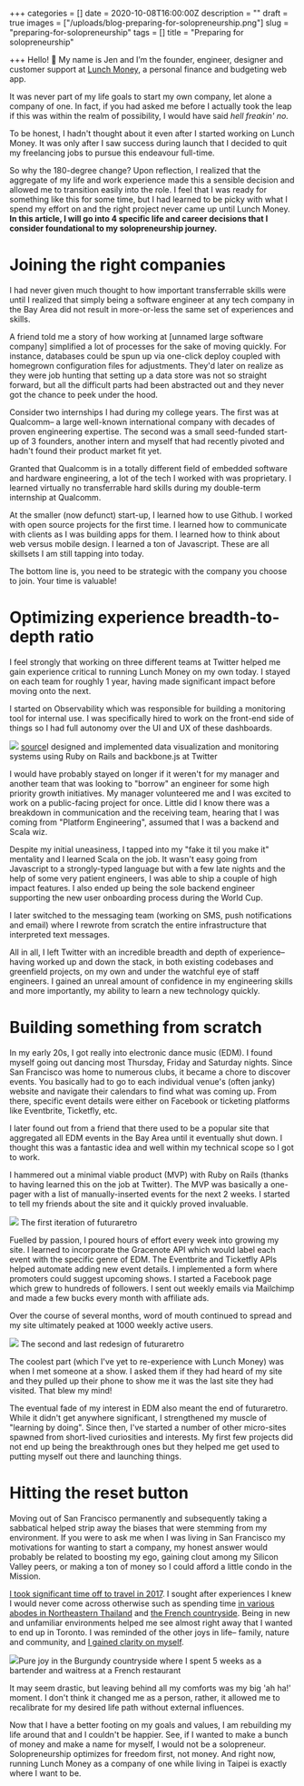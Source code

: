+++
categories = []
date = 2020-10-08T16:00:00Z
description = ""
draft = true
images = ["/uploads/blog-preparing-for-solopreneurship.png"]
slug = "preparing-for-solopreneurship"
tags = []
title = "Preparing for solopreneurship"

+++
Hello! 👋  My name is Jen and I’m the founder, engineer, designer and customer support at [Lunch Money](https://lunchmoney.app), a personal finance and budgeting web app.

It was never part of my life goals to start my own company, let alone a company of one. In fact, if you had asked me before I actually took the leap if this was within the realm of possibility, I would have said _hell freakin' no._

To be honest, I hadn't thought about it even after I started working on Lunch Money. It was only after I saw success during launch that I decided to quit my freelancing jobs to pursue this endeavour full-time.

So why the 180-degree change? Upon reflection, I realized that the aggregate of my life and work experience made this a sensible decision and allowed me to transition easily into the role. I feel that I was ready for something like this for some time, but I had learned to be picky with what I spend my effort on and the right project never came up until Lunch Money. **In this article, I will go into 4 specific life and career decisions that I consider foundational to my solopreneurship journey.**

# **Joining the right companies**

I had never given much thought to how important transferrable skills were until I realized that simply being a software engineer at any tech company in the Bay Area did not result in more-or-less the same set of experiences and skills.

A friend told me a story of how working at \[unnamed large software company\] simplified a lot of processes for the sake of moving quickly. For instance, databases could be spun up via one-click deploy coupled with homegrown configuration files for adjustments. They'd later on realize as they were job hunting that setting up a data store was not so straight forward, but all the difficult parts had been abstracted out and they never got the chance to peek under the hood.

Consider two internships I had during my college years. The first was at Qualcomm– a large well-known international company with decades of proven engineering expertise. The second was a small seed-funded start-up of 3 founders, another intern and myself that had recently pivoted and hadn't found their product market fit yet.

Granted that Qualcomm is in a totally different field of embedded software and hardware engineering, a lot of the tech I worked with was proprietary. I learned virtually no transferrable hard skills during my double-term internship at Qualcomm.

At the smaller (now defunct) start-up, I learned how to use Github. I worked with open source projects for the first time. I learned how to communicate with clients as I was building apps for them. I learned how to think about web versus mobile design. I learned a ton of Javascript. These are all skillsets I am still tapping into today.

The bottom line is, you need to be strategic with the company you choose to join. Your time is valuable!

# **Optimizing experience breadth-to-depth ratio**

I feel strongly that working on three different teams at Twitter helped me gain experience critical to running Lunch Money on my own today. I stayed on each team for roughly 1 year, having made significant impact before moving onto the next.

I started on Observability which was responsible for building a monitoring tool for internal use. I was specifically hired to work on the front-end side of things so I had full autonomy over the UI and UX of these dashboards.

![](/uploads/observability.png) <span class="credit"><a href="https://blog.twitter.com/engineering/en_us/a/2013/observability-at-twitter.html" target="_blank">source</a></span><span class="caption">I designed and implemented data visualization and monitoring systems using Ruby on Rails and backbone.js at Twitter</span>

I would have probably stayed on longer if it weren't for my manager and another team that was looking to "borrow" an engineer for some high priority growth initiatives. My manager volunteered me and I was excited to work on a public-facing project for once. Little did I know there was a breakdown in communication and the receiving team, hearing that I was coming from "Platform Engineering", assumed that I was a backend and Scala wiz.

Despite my initial uneasiness, I tapped into my "fake it til you make it" mentality and I learned Scala on the job. It wasn't easy going from Javascript to a strongly-typed language but with a few late nights and the help of some very patient engineers, I was able to ship a couple of high impact features. I also ended up being the sole backend engineer supporting the new user onboarding process during the World Cup.

I later switched to the messaging team (working on SMS, push notifications and email) where I rewrote from scratch the entire infrastructure that interpreted text messages.

All in all, I left Twitter with an incredible breadth and depth of experience– having worked up and down the stack, in both existing codebases and greenfield projects, on my own and under the watchful eye of staff engineers. I gained an unreal amount of confidence in my engineering skills and more importantly, my ability to learn a new technology quickly.

# **Building something from scratch**

In my early 20s, I got really into electronic dance music (EDM). I found myself going out dancing most Thursday, Friday and Saturday nights. Since San Francisco was home to numerous clubs, it became a chore to discover events. You basically had to go to each individual venue's (often janky) website and navigate their calendars to find what was coming up. From there, specific event details were either on Facebook or ticketing platforms like Eventbrite, Ticketfly, etc.

I later found out from a friend that there used to be a popular site that aggregated all EDM events in the Bay Area until it eventually shut down. I thought this was a fantastic idea and well within my technical scope so I got to work.

I hammered out a minimal viable product (MVP) with Ruby on Rails (thanks to having learned this on the job at Twitter). The MVP was basically a one-pager with a list of manually-inserted events for the next 2 weeks. I started to tell my friends about the site and it quickly proved invaluable.

![](/uploads/futuraretro1.png) <span class="caption">The first iteration of futuraretro</span>

Fuelled by passion, I poured hours of effort every week into growing my site. I learned to incorporate the Gracenote API which would label each event with the specific genre of EDM. The Eventbrite and Ticketfly APIs helped automate adding new event details. I implemented a form where promoters could suggest upcoming shows. I started a Facebook page which grew to hundreds of followers. I sent out weekly emails via Mailchimp and made a few bucks every month with affiliate ads.

Over the course of several months, word of mouth continued to spread and my site ultimately peaked at 1000 weekly active users.

![](/uploads/futuraretro2.png)
<span class="caption">The second and last redesign of futuraretro</span>

The coolest part (which I've yet to re-experience with Lunch Money) was when I met someone at a show. I asked them if they had heard of my site and they pulled up their phone to show me it was the last site they had visited. That blew my mind!

The eventual fade of my interest in EDM also meant the end of futuraretro. While it didn't get anywhere significant, I strengthened my muscle of "learning by doing". Since then, I've started a number of other micro-sites spawned from short-lived curiosities and interests. My first few projects did not end up being the breakthrough ones but they helped me get used to putting myself out there and launching things.

# **Hitting the reset button**

Moving out of San Francisco permanently and subsequently taking a sabbatical helped strip away the biases that were stemming from my environment. If you were to ask me when I was living in San Francisco my motivations for wanting to start a company, my honest answer would probably be related to boosting my ego, gaining clout among my Silicon Valley peers, or making a ton of money so I could afford a little condo in the Mission.

[I took significant time off to travel in 2017](https://lunchbag.ca/pre-departure-thoughts/). I sought after experiences I knew I would never come across otherwise such as spending time [in various abodes in Northeastern Thailand](https://lunchbag.ca/thailand/) and [the French countryside](https://lunchbag.ca/lunchbag-in-france-living-in-the-mountains/). Being in new and unfamiliar environments helped me see almost right away that I wanted to end up in Toronto. I was reminded of the other joys in life– family, nature and community, and [I gained clarity on myself](https://lunchbag.ca/checking-in-things-i-ve-learned/).

![](/uploads/sabbatical.jpg)<span class="caption">Pure joy in the Burgundy countryside where I spent 5 weeks as a bartender and waitress at a French restaurant</span>

It may seem drastic, but leaving behind all my comforts was my big 'ah ha!' moment. I don't think it changed me as a person, rather, it allowed me to recalibrate for my desired life path without external influences.

Now that I have a better footing on my goals and values, I am rebuilding my life around that and I couldn't be happier. See, if I wanted to make a bunch of money and make a name for myself, I would not be a solopreneur. Solopreneurship optimizes for freedom first, not money. And right now, running Lunch Money as a company of one while living in Taipei is exactly where I want to be.